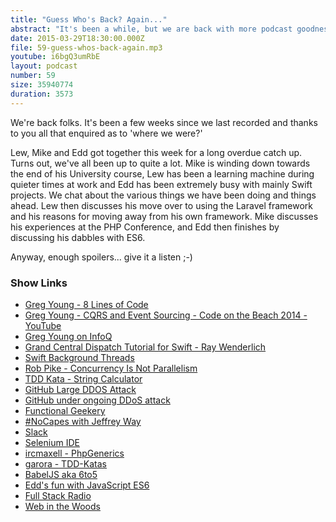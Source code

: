```yaml
---
title: "Guess Who's Back? Again..."
abstract: "It's been a while, but we are back with more podcast goodness."
date: 2015-03-29T18:30:00.000Z
file: 59-guess-whos-back-again.mp3
youtube: i6bgQ3umRbE
layout: podcast
number: 59
size: 35940774
duration: 3573
---
```


We're back folks. It's been a few weeks since we last recorded and thanks to you all that enquired as to 'where we were?'

Lew, Mike and Edd got together this week for a long overdue catch up. Turns out, we've all been up to quite a lot. Mike is winding down towards the end of his University course, Lew has been a learning machine during quieter times at work and Edd has been extremely busy with mainly Swift projects. We chat about the various things we have been doing and things ahead.
Lew then discusses his move over to using the Laravel framework and his reasons for moving away from his own framework.
Mike discusses his experiences at the PHP Conference, and Edd then finishes by discussing his dabbles with ES6.

Anyway, enough spoilers... give it a listen ;-)

### Show Links

- [Greg Young - 8 Lines of Code](http://www.infoq.com/presentations/8-lines-code-refactoring)
- [Greg Young - CQRS and Event Sourcing - Code on the Beach 2014 - YouTube](https://www.youtube.com/watch?v=JHGkaShoyNs)
- [Greg Young on InfoQ](http://www.infoq.com/author/Greg-Young)
- [Grand Central Dispatch Tutorial for Swift - Ray Wenderlich](http://www.raywenderlich.com/79149/grand-central-dispatch-tutorial-swift-part-1)
- [Swift Background Threads](https://thatthinginswift.com/background-threads/)
- [Rob Pike - Concurrency Is Not Parallelism](https://vimeo.com/49718712)
- [TDD Kata - String Calculator](http://osherove.com/tdd-kata-1/)
- [GitHub Large DDOS Attack](https://github.com/blog/1981-large-scale-ddos-attack-on-github-com)
- [GitHub under ongoing DDoS attack](https://news.ycombinator.com/item?id=9284226)
- [Functional Geekery](http://www.functionalgeekery.com/)
- [#NoCapes with Jeffrey Way](https://www.youtube.com/watch?v=ozMoUp1wU0E)
- [Slack](https://slack.com/)
- [Selenium IDE](http://docs.seleniumhq.org/projects/ide/)
- [ircmaxell - PhpGenerics](https://github.com/ircmaxell/PhpGenerics)
- [garora - TDD-Katas](https://github.com/garora/TDD-Katas)
- [BabelJS aka 6to5](https://babeljs.io/)
- [Edd's fun with JavaScript ES6](http://jsbin.com/vosiye/3/edit?js,console)
- [Full Stack Radio](http://fullstackradio.com/)
- [Web in the Woods](http://www.webinthewoods.co.uk/)
